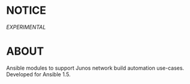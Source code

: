 # NOTICE

*EXPERIMENTAL*

# ABOUT

Ansible modules to support Junos network build automation use-cases.  Developed for Ansible 1.5.
